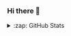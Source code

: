 ### Hi there 👋

<details>
  <summary>:zap: GitHub Stats</summary>
  <img align = "left" alt = "Nikunj's Github Stats" src = "https://github-readme-stats.vercel.app/api?username=NikunjGarg2000&show_icons=true&hide_border=true" />
  
</details>
  <!--
[![Anurag's GitHub stats](https://github-readme-stats.vercel.app/api?username=NikunjGarg2000)](https://github.com/anuraghazra/github-readme-stats)


**NikunjGarg2000/NikunjGarg2000** is a ✨ _special_ ✨ repository because its `README.md` (this file) appears on your GitHub profile.

Here are some ideas to get you started:

- 🔭 I’m currently working on ...
- 🌱 I’m currently learning ...
- 👯 I’m looking to collaborate on ...
- 🤔 I’m looking for help with ...
- 💬 Ask me about ...
- 📫 How to reach me: ...
- 😄 Pronouns: ...
- ⚡ Fun fact: ...
-->
